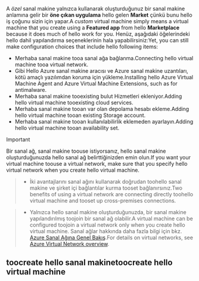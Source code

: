

<span data-ttu-id="bb3a9-101">A *özel* sanal makine yalnızca kullanarak oluşturduğunuz bir sanal makine anlamına gelir bir **öne çıkan uygulama** hello gelen **Market** çünkü bunu hello iş çoğunu sizin için yapar.</span><span class="sxs-lookup"><span data-stu-id="bb3a9-101">A *custom* virtual machine simply means a virtual machine that you create using a **Featured app** from hello **Marketplace** because it does much of hello work for you.</span></span> <span data-ttu-id="bb3a9-102">Henüz, aşağıdaki öğelerindeki hello dahil yapılandırma seçeneklerinin hala yapabilirsiniz:</span><span class="sxs-lookup"><span data-stu-id="bb3a9-102">Yet, you can still make configuration choices that include hello following items:</span></span>

* <span data-ttu-id="bb3a9-103">Merhaba sanal makine tooa sanal ağa bağlanma.</span><span class="sxs-lookup"><span data-stu-id="bb3a9-103">Connecting hello virtual machine tooa virtual network.</span></span>
* <span data-ttu-id="bb3a9-104">Gibi Hello Azure sanal makine aracısı ve Azure sanal makine uzantıları, kötü amaçlı yazılımdan koruma için yükleme.</span><span class="sxs-lookup"><span data-stu-id="bb3a9-104">Installing hello Azure Virtual Machine Agent and Azure Virtual Machine Extensions, such as for antimalware.</span></span>
* <span data-ttu-id="bb3a9-105">Merhaba sanal makine tooexisting bulut Hizmetleri ekleniyor.</span><span class="sxs-lookup"><span data-stu-id="bb3a9-105">Adding hello virtual machine tooexisting cloud services.</span></span>
* <span data-ttu-id="bb3a9-106">Merhaba sanal makine tooan var olan depolama hesabı ekleme.</span><span class="sxs-lookup"><span data-stu-id="bb3a9-106">Adding hello virtual machine tooan existing Storage account.</span></span>
* <span data-ttu-id="bb3a9-107">Merhaba sanal makine tooan kullanılabilirlik eklemeden ayarlayın.</span><span class="sxs-lookup"><span data-stu-id="bb3a9-107">Adding hello virtual machine tooan availability set.</span></span>

<!--
> [!IMPORTANT]
> If you want your virtual machine toouse a virtual network so you can connect tooit directly by host name or set up cross-premises connections, make sure that you specify hello virtual network when you create hello virtual machine. A virtual machine can be configured toojoin a virtual network only when you create hello virtual machine. For details on virtual networks, see [Azure Virtual Network overview](../articles/virtual-network/virtual-networks-overview.md).
>
>
 -->

> [!IMPORTANT]
> <span data-ttu-id="bb3a9-108">Bir sanal ağ, sanal makine toouse istiyorsanız, hello sanal makine oluşturduğunuzda hello sanal ağ belirttiğinizden emin olun.</span><span class="sxs-lookup"><span data-stu-id="bb3a9-108">If you want your virtual machine toouse a virtual network, make sure that you specify hello virtual network when you create hello virtual machine.</span></span>

> * <span data-ttu-id="bb3a9-109">İki avantajlarını sanal ağını kullanarak doğrudan toohello sanal makine ve şirket içi bağlantılar kurma tooset bağlanırsınız.</span><span class="sxs-lookup"><span data-stu-id="bb3a9-109">Two benefits of using a virtual network are connecting directly toohello virtual machine and tooset up cross-premises connections.</span></span>

> * <span data-ttu-id="bb3a9-110">Yalnızca hello sanal makine oluşturduğunuzda, bir sanal makine yapılandırılmış toojoin bir sanal ağ olabilir.</span><span class="sxs-lookup"><span data-stu-id="bb3a9-110">A virtual machine can be configured toojoin a virtual network only when you create hello virtual machine.</span></span> <span data-ttu-id="bb3a9-111">Sanal ağlar hakkında daha fazla bilgi için bkz. [Azure Sanal Ağına Genel Bakış](../articles/virtual-network/virtual-networks-overview.md).</span><span class="sxs-lookup"><span data-stu-id="bb3a9-111">For details on virtual networks, see [Azure Virtual Network overview](../articles/virtual-network/virtual-networks-overview.md).</span></span>
>
>

## <a name="toocreate-hello-virtual-machine"></a><span data-ttu-id="bb3a9-112">toocreate hello sanal makine</span><span class="sxs-lookup"><span data-stu-id="bb3a9-112">toocreate hello virtual machine</span></span>
